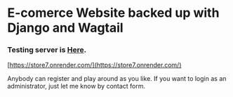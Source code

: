 # E-comerce Website backed up with Django and Wagtail

### Testing server is [Here](https://store7.onrender.com/).
[https://store7.onrender.com/](https://store7.onrender.com/)

Anybody can register and play around as you like.
If you want to login as an administrator, just let me know by contact form.